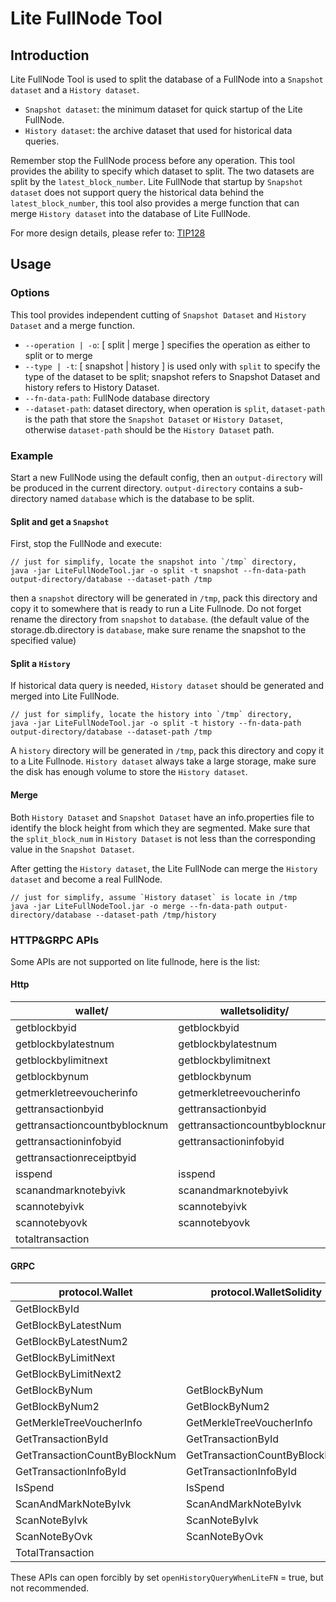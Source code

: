 # Lite FullNode Tool

## Introduction

Lite FullNode Tool is used to split the database of a FullNode into a `Snapshot dataset` and a `History dataset`.

- `Snapshot dataset`: the minimum dataset for quick startup of the Lite FullNode.
- `History dataset`: the archive dataset that used for historical data queries.

Remember stop the FullNode process before any operation. This tool provides the ability to specify which dataset to split.
The two datasets are split by the `latest_block_number`. Lite FullNode that startup by `Snapshot dataset` does not support query the historical data behind the `latest_block_number`,
this tool also provides a merge function that can merge `History dataset` into the database of Lite FullNode. 

For more design details, please refer to: [TIP128](https://github.com/tronprotocol/tips/issues/128)

## Usage

### Options

This tool provides independent cutting of `Snapshot Dataset` and `History Dataset` and a merge function.

- `--operation | -o`: [ split | merge ] specifies the operation as either to split or to merge
- `--type | -t`: [ snapshot | history ] is used only with `split` to specify the type of the dataset to be split; snapshot refers to Snapshot Dataset and history refers to History Dataset.
- `--fn-data-path`: FullNode database directory
- `--dataset-path`: dataset directory, when operation is `split`, `dataset-path` is the path that store the `Snapshot Dataset` or `History Dataset`,
otherwise `dataset-path` should be the `History Dataset` path.

### Example

Start a new FullNode using the default config, then an `output-directory` will be produced in the current directory.
`output-directory` contains a sub-directory named `database` which is the database to be split.

#### Split and get a `Snapshot`

First, stop the FullNode and execute:
```
// just for simplify, locate the snapshot into `/tmp` directory,
java -jar LiteFullNodeTool.jar -o split -t snapshot --fn-data-path output-directory/database --dataset-path /tmp
```
then a `snapshot` directory will be generated in `/tmp`, pack this directory and copy it to somewhere that is ready to run a Lite Fullnode.
Do not forget rename the directory from `snapshot` to `database`.
(the default value of the storage.db.directory is `database`, make sure rename the snapshot to the specified value)

#### Split a `History`

If historical data query is needed, `History dataset` should be generated and merged into Lite FullNode.
```
// just for simplify, locate the history into `/tmp` directory,
java -jar LiteFullNodeTool.jar -o split -t history --fn-data-path output-directory/database --dataset-path /tmp
```
A `history` directory will be generated in `/tmp`, pack this directory and copy it to a Lite Fullnode.
`History dataset` always take a large storage, make sure the disk has enough volume to store the `History dataset`.

#### Merge

Both `History Dataset` and `Snapshot Dataset` have an info.properties file to identify the block height from which they are segmented.
Make sure that the `split_block_num` in `History Dataset` is not less than the corresponding value in the `Snapshot Dataset`.

After getting the `History dataset`, the Lite FullNode can merge the `History dataset` and become a real FullNode.
```
// just for simplify, assume `History dataset` is locate in /tmp
java -jar LiteFullNodeTool.jar -o merge --fn-data-path output-directory/database --dataset-path /tmp/history
```

### HTTP&GRPC APIs

Some APIs are not supported on lite fullnode, here is the list:

#### Http

| wallet/  | walletsolidity/ |
|---|---|
| getblockbyid | getblockbyid |
| getblockbylatestnum | getblockbylatestnum |
| getblockbylimitnext | getblockbylimitnext |
| getblockbynum | getblockbynum |
| getmerkletreevoucherinfo | getmerkletreevoucherinfo |
| gettransactionbyid | gettransactionbyid |
| gettransactioncountbyblocknum | gettransactioncountbyblocknum |
| gettransactioninfobyid | gettransactioninfobyid  |
| gettransactionreceiptbyid | |
| isspend | isspend |
| scanandmarknotebyivk | scanandmarknotebyivk |
| scannotebyivk | scannotebyivk |
| scannotebyovk | scannotebyovk |
| totaltransaction |  |

#### GRPC

|  protocol.Wallet | protocol.WalletSolidity  | protocol.Database  |
|---|---|---|
| GetBlockById  |  |   |
| GetBlockByLatestNum |  |   |
| GetBlockByLatestNum2  |  |   |
| GetBlockByLimitNext |  |   |
| GetBlockByLimitNext2  |  |   |
| GetBlockByNum  | GetBlockByNum | GetBlockByNum  |
| GetBlockByNum2 | GetBlockByNum2  |   |
| GetMerkleTreeVoucherInfo | GetMerkleTreeVoucherInfo  |   |
| GetTransactionById  | GetTransactionById  |   |
| GetTransactionCountByBlockNum  | GetTransactionCountByBlockNum |   |
| GetTransactionInfoById  | GetTransactionInfoById  |   |
| IsSpend  | IsSpend  |   |
| ScanAndMarkNoteByIvk | ScanAndMarkNoteByIvk  |   |
| ScanNoteByIvk | ScanNoteByIvk |   |
| ScanNoteByOvk  | ScanNoteByOvk  |   |
| TotalTransaction |   |   |

These APIs can open forcibly by set `openHistoryQueryWhenLiteFN` = true, but not recommended.